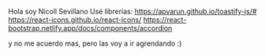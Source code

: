 Hola soy Nicoll Sevillano
Usé librerias:
https://apvarun.github.io/toastify-js/#
https://react-icons.github.io/react-icons/
https://react-bootstrap.netlify.app/docs/components/accordion

y no me acuerdo mas, pero las voy a ir agrendando :)
